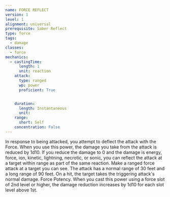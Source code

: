 ```yaml
---
name: FORCE REFLECT
version: 1
level: 1
alignment: universal
prerequisite: Saber Reflect
type: force
tags:
  - damage
classes:
  - force
mechanics:
  - castingTime:
      length: 1
      unit: reaction
    attack:
      type: ranged
      wp: power
      proficient: True


    duration:
      length: Instantaneous
      unit: 
    range:
      short: Self
    concentration: False
---
```

In response to being attacked, you attempt to deflect
the attack with the Force. When you use this power,
the damage you take from the attack is reduced by
1d10. If you reduce the damage to 0 and the damage is
energy, force, ion, kinetic, lightning, necrotic, or sonic,
you can reflect the attack at a target within range as
part of the same reaction. Make a ranged force attack
at a target you can see. The attack has a normal range
of 30 feet and a long range of 90 feet. On a hit, the
target takes the triggering attack's normal damage.
Force Potency. When you cast this power using a
force slot of 2nd level or higher, the damage reduction
increases by 1d10 for each slot level above 1st.

    